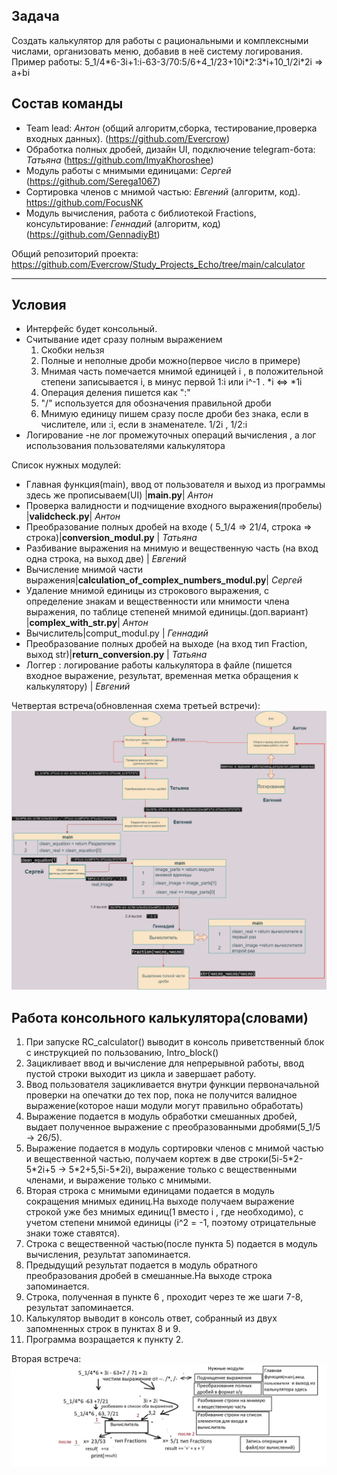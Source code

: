 ## Задача
Создать калькулятор для работы с рациональными и комплексными числами, организовать меню, добавив в неё систему логирования.
Пример работы:  5_1/4\*6-3i+1:i-63-3/70:5/6+4_1/23+10i\*2:3\*i+10_1/2i\*2i
 => a+bi

## Состав команды
- Team lead: *Антон* (общий алгоритм,сборка, тестирование,проверка входных данных). (https://github.com/Evercrow)
- Обработка полных дробей, дизайн UI, подключение telegram-бота: *Татьяна*  (https://github.com/ImyaKhoroshee)
- Модуль работы с мнимыми единицами:  *Сергей*  (https://github.com/Serega1067)
- Cортировка членов с мнимой частью: *Евгений*  (алгоритм, код). https://github.com/FocusNK
- Модуль вычисления, работа с библиотекой Fractions, консультирование: *Геннадий*  (алгоритм, код) (https://github.com/GennadiyBt)

Общий репозиторий проекта: https://github.com/Evercrow/Study_Projects_Echo/tree/main/calculator



***
## Условия
- Интерфейс будет консольный.
- Считывание идет сразу полным выражением  
    1. Скобки нельзя
    2. Полные и неполные дроби можно(первое число в примере)
    3. Мнимая часть помечается мнимой единицей i , в положительной степени записывается i, в минус первой 1:i или i^-1 . *i <=> \*1i
    4. Операция деления пишется как ":"
    5. "/" используется для обозначения правильной дроби
    6. Мнимую единицу пишем сразу после дроби без знака, если в числителе, или :i, если в знаменателе. 1/2i , 1/2:i
- Логирование -не лог промежуточных операций вычисления , а лог использования пользователями калькулятора


Список нужных модулей:
- Главная функция(main), ввод от пользователя и выход из программы здесь же прописываем(UI) |**main.py**| *Антон*
- Проверка валидности и подчищение входного выражения(пробелы) |**validcheck.py**| *Антон*
- Преобразование полных дробей на входе  ( 5_1/4 => 21/4, строка => строка)|**conversion_modul.py** | *Татьяна*
- Разбивание выражения на мнимую и вещественную часть (на вход одна строка, на выход две) | *Евгений*
- Вычисление мнимой части выражения|**calculation_of_complex_numbers_modul.py**| *Сергей*
- Удаление мнимой единицы из строкового выражения, с определение знакам и вещественности или мнимости члена выражения, по таблице степеней мнимой единицы.(доп.вариант) |**complex_with_str.py**| *Антон* 
- Вычислитель|comput_modul.py | *Геннадий*
- Преобразование полных дробей на выходе (на вход тип Fraction, выход str)|**return_conversion.py** | *Татьяна*
- Логгер : логирование работы калькулятора в файле (пишется входное выражение, результат, временная метка обращения к калькулятору) | *Евгений*
 

Четвертая встреча(обновленная схема третьей встречи):
![По результатам воскресенья](Meeting3.png)
## Работа консольного калькулятора(словами)
   1. При запуске RC_calculator() выводит в консоль приветственный блок с инструкцией по пользованию, Intro_block()
   2. Зацикливает ввод и вычисление для непрерывной работы, ввод пустой строки выходит из цикла и завершает работу.
   3. Ввод пользователя зацикливается внутри функции первоначальной проверки на опечатки до тех пор, пока не получится валидное выражение(которое наши модули могут правильно обработать)
   4. Выражение подается в модуль обработки смешанных дробей, выдает полученное выражение с преобразованными дробями(5_1/5 -> 26/5).
   5. Выражение подается в модуль сортировки членов с мнимой частью и вещественной частью, получаем кортеж в две строки(5i-5\*2-5\*2i+5 -> 5\*2+5,5i-5\*2i), выражение только с вещественными членами, и выражение только с мнимыми. 
   6. Вторая строка с мнимыми единицами подается в модуль сокращения мнимых единиц.На выходе получаем выражение строкой уже без мнимых единиц(1 вместо i , где необходимо), с учетом степени мнимой единицы (i^2 = -1, поэтому отрицательные знаки тоже ставятся). 
   7. Строка  с вещественной частью(после пункта 5) подается в модуль вычисления, результат запоминается. 
   8. Предыдущий результат подается в модуль обратного преобразования дробей в смешанные.На выходе строка запоминается.
   9. Строка, полученная в пункте 6 , проходит через те же шаги 7-8, результат запоминается.
   10. Калькулятор выводит в консоль ответ, собранный из двух запомненных строк в пунктах 8 и 9.
   11. Программа возращается к пункту 2.

Вторая встреча:
![По результатам субботы](calc_meet2.png)



 

 
